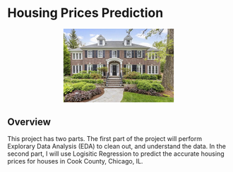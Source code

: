 # Housing Prices Prediction
<p align="center">
<img src="../images/housing.jpg" width=250>

## Overview
This project has two parts. The first part of the project will perform Explorary Data Analysis (EDA) to clean out, and understand the data. In the second part, I will use Logisitic Regression to predict the accurate housing prices for houses in Cook County, Chicago, IL.